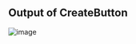 ## Output of CreateButton
![image](https://user-images.githubusercontent.com/60473704/162611674-bef9e7a4-72a4-42b6-86ea-657216d1b12d.png)
